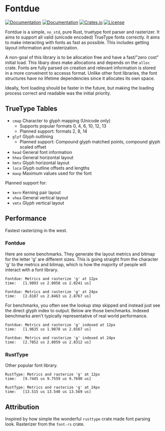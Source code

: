 # Fontdue

[![Documentation](https://travis-ci.org/mooman219/fontdue.svg?branch=master)](https://travis-ci.org/mooman219/fontdue)
[![Documentation](https://docs.rs/fontdue/badge.svg)](https://docs.rs/fontdue)
[![Crates.io](https://img.shields.io/crates/v/fontdue.svg)](https://crates.io/crates/fontdue)
[![License](https://img.shields.io/crates/l/fontdue.svg)](https://github.com/mooman219/fontdue/blob/master/LICENSE)

Fontdue is a simple, `no_std`, pure Rust, truetype font parser and rasterizer. It aims to support all valid (unicode encoded) TrueType fonts correctly. It aims to make interacting with fonts as fast as possible. This includes getting layout information and rasterization.

A non-goal of this library is to be allocation free and have a fast/"zero cost" initial load. This libary _does_ make allocations and depends on the `alloc` crate. Fonts are fully parsed on creation and relevant information is stored in a more conveinent to accesss format. Unlike other font libraries, the font structures have no lifetime dependencies since it allocates its own space.

Ideally, font loading should be faster in the future, but making the loading process correct and readable was the initial priority.

## TrueType Tables
- `cmap` Character to glyph mapping (Unicode only)
  - Supports popular formats 0, 4, 6, 10, 12, 13
  - Planned support: formats 2, 8, 14
- `glyf` Glyph outlining
  - Planned support: Compound glyph matched points, compound glyph scaled offset
- `head` General font information
- `hhea` General horizontal layout
- `hmtx` Glyph horizontal layout
- `loca` Glyph outline offsets and lengths
- `maxp` Maximum values used for the font

Planned support for:
- `kern` Kerning pair layout
- `vhea` General vertical layout
- `vmtx` Glyph vertical layout

## Performance

Fastest rasterizing in the west.

### Fontdue

Here are some benchmarks. They generate the layout metrics and bitmap for the letter 'g' are different sizes. This is going straight from the character 'g' to the metrics and bitmap, which is how the majority of people will interact with a font library.

```
Fontdue: Metrics and rasterize 'g' at 12px
time:   [1.9893 us 2.0058 us 2.0241 us]

Fontdue: Metrics and rasterize 'g' at 24px
time:   [2.8187 us 2.8463 us 2.8767 us]
```

For benchmarks, you often see the lookup step skipped and instead just see the direct glyph index to output. Below are those benchmarks. Indexed benchmarks aren't typically representative of real world performance.

```
Fontdue: Metrics and rasterize 'g' indexed at 12px
time:   [1.9635 us 1.9878 us 2.0167 us]

Fontdue: Metrics and rasterize 'g' indexed at 24px
time:   [2.7852 us 2.8059 us 2.8312 us]
```

### RustType

Other popular font library.

```
RustType: Metrics and rasterize 'g' at 12px
time:   [9.7445 us 9.7559 us 9.7690 us]

RustType: Metrics and rasterize 'g' at 24px
time:   [13.515 us 13.540 us 13.569 us]
```

## Attribution

Inspired by how simple the wonderful `rusttype` crate made font parsing look. Rasterizer from the `font-rs` crate.
